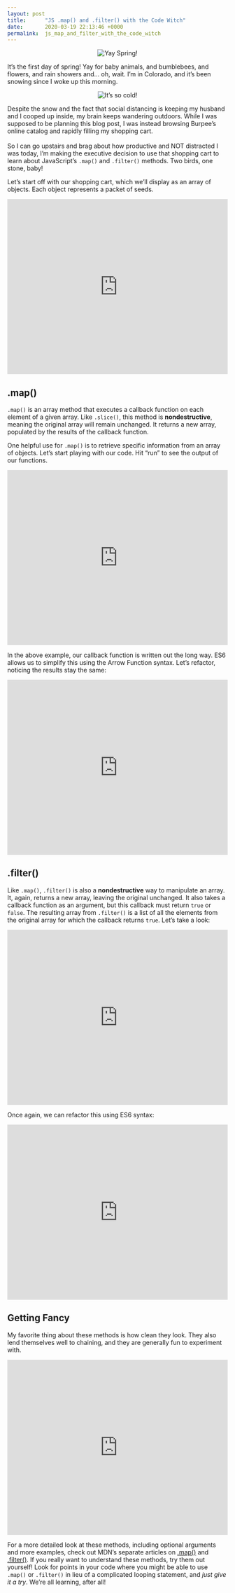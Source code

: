 ```yaml
---
layout: post
title:      "JS .map() and .filter() with the Code Witch"
date:       2020-03-19 22:13:46 +0000
permalink:  js_map_and_filter_with_the_code_witch
---
```



<center>

<img src='https://media.giphy.com/media/oNPfwCas8wM0sItsJz/giphy.gif' alt="Yay Spring!"/>

</center>

It’s the first day of spring! Yay for baby animals, and bumblebees, and flowers, and rain showers and… oh, wait. I’m in Colorado, and it’s been snowing since I woke up this morning.

<center>

<img src='https://media.giphy.com/media/QPlE9bpGPRwHe/giphy.gif' alt="It’s so cold!"/>

</center>

Despite the snow and the fact that social distancing is keeping my husband and I cooped up inside, my brain keeps wandering outdoors. While I was supposed to be planning this blog post, I was instead browsing Burpee’s online catalog and rapidly filling my shopping cart.  \
 \
So I can go upstairs and brag about how productive and NOT distracted I was today, I’m making the executive decision to use that shopping cart to learn about JavaScript’s `.map()` and `.filter()` methods. Two birds, one stone, baby!

Let’s start off with our shopping cart, which we’ll display as an array of objects. Each object represents a packet of seeds.

<iframe height="400px" width="100%" src="https://repl.it/@MrsAud/Spring-Setup?lite=true" scrolling="no" frameborder="no" allowtransparency="true" allowfullscreen="true" sandbox="allow-forms allow-pointer-lock allow-popups allow-same-origin allow-scripts allow-modals"></iframe>


## .map()

`.map()` is an array method that executes a callback function on each element of a given array. Like `.slice()`, this method is **nondestructive**, meaning the original array will remain unchanged. It returns a new array, populated by the results of the callback function. 

One helpful use for `.map()` is to retrieve specific information from an array of objects. Let’s start playing with our code. Hit “run” to see the output of our functions.

<iframe height="400px" width="100%" src="https://repl.it/@MrsAud/Spring-map?lite=true" scrolling="no" frameborder="no" allowtransparency="true" allowfullscreen="true" sandbox="allow-forms allow-pointer-lock allow-popups allow-same-origin allow-scripts allow-modals"></iframe>

In the above example, our callback function is written out the long way. ES6 allows us to simplify this using the Arrow Function syntax. Let’s refactor, noticing the results stay the same:

<iframe height="400px" width="100%" src="https://repl.it/@MrsAud/Spring-map-refactored?lite=true" scrolling="no" frameborder="no" allowtransparency="true" allowfullscreen="true" sandbox="allow-forms allow-pointer-lock allow-popups allow-same-origin allow-scripts allow-modals"></iframe>


## .filter()

Like `.map()`, `.filter()` is also a **nondestructive** way to manipulate an array. It, again, returns a new array, leaving the original unchanged. It also takes a callback function as an argument, but this callback must return `true` or `false`. The resulting array from `.filter()` is a list of all the elements from the original array for which the callback returns `true`. Let’s take a look:

<iframe height="400px" width="100%" src="https://repl.it/@MrsAud/Spring-filter?lite=true" scrolling="no" frameborder="no" allowtransparency="true" allowfullscreen="true" sandbox="allow-forms allow-pointer-lock allow-popups allow-same-origin allow-scripts allow-modals"></iframe>

Once again, we can refactor this using ES6 syntax:

<iframe height="400px" width="100%" src="https://repl.it/@MrsAud/Spring-filter-refactored?lite=true" scrolling="no" frameborder="no" allowtransparency="true" allowfullscreen="true" sandbox="allow-forms allow-pointer-lock allow-popups allow-same-origin allow-scripts allow-modals"></iframe>


## Getting Fancy

My favorite thing about these methods is how clean they look. They also lend themselves well to chaining, and they are generally fun to experiment with.

<iframe height="400px" width="100%" src="https://repl.it/@MrsAud/Spring-advanced?lite=true" scrolling="no" frameborder="no" allowtransparency="true" allowfullscreen="true" sandbox="allow-forms allow-pointer-lock allow-popups allow-same-origin allow-scripts allow-modals"></iframe>

For a more detailed look at these methods, including optional arguments and more examples, check out MDN’s separate articles on [.map()](https://developer.mozilla.org/en-US/docs/Web/JavaScript/Reference/Global_Objects/Array/map) and [.filter()](https://developer.mozilla.org/en-US/docs/Web/JavaScript/Reference/Global_Objects/Array/filter). If you really want to understand these methods, try them out yourself! Look for points in your code where you might be able to use `.map()` or `.filter()` in lieu of a complicated looping statement, and _just give it a try_. We’re all learning, after all!
